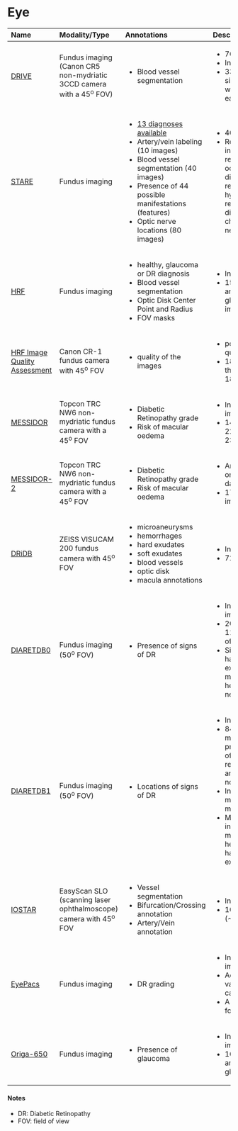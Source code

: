 # Eye


|**Name**| **Modality**/**Type** |**Annotations**|**Description**|
|:--- |:---| :---| :---|
|[DRIVE](https://www.isi.uu.nl/Research/Databases/DRIVE/)| Fundus imaging (Canon CR5 non-mydriatic 3CCD camera with a 45<sup>o</sup> FOV)| <ul><li>Blood vessel segmentation</li></ul> | <ul><li>768x584 pixels </li><li>In total 40 images </li><li>33 subjects with no signs of DR and 7 with signs of mild early DR.  </li></ul>|  
|[STARE](http://cecas.clemson.edu/~ahoover/stare/) | Fundus imaging | <ul><li>[13 diagnoses available](http://cecas.clemson.edu/~ahoover/stare/diagnoses/diagnoses.html)</li><li>Artery/vein labeling (10 images) </li><li>Blood vessel segmentation (40 images) </li><li>Presence of 44 possible manifestations (features)</li><li>Optic nerve locations (80 images) </li></ul> | <ul><li>400 images</li><li>Retinal conditions include emboli, retinal vessel occlusive diseases, diabetic retinopathy, hypertensive retinopathy, Coat's disease, and choroidal neovascularization. </li></ul>
|[HRF](https://www5.cs.fau.de/research/data/fundus-images/)|Fundus imaging | <ul><li>healthy, glaucoma or DR diagnosis</li><li>Blood vessel segmentation</li><li>Optic Disk Center Point and Radius</li><li>FOV masks</li></ul> | <ul><li>In total, 45 images</li><li>15 healthy, 15 DR and 15 glaucomatous images</li></ul>
|[HRF Image Quality Assessment](https://www5.cs.fau.de/research/data/fundus-images/)|Canon CR-1 fundus camera with 45<sup>o</sup> FOV| <ul><li>quality of the images</li></ul> |<ul><li>poor vs. good quality images</li><li>18 image pairs of the same eye from 18 human subjects </li></ul> 
|[MESSIDOR](http://www.adcis.net/en/third-party/messidor/) | Topcon TRC NW6 non-mydriatic fundus camera with a 45<sup>o</sup> FOV| <ul><li>Diabetic Retinopathy grade</li><li> Risk of macular oedema</li></ul> | <ul><li> In total, 1200 images </li><li> 1440x960, 2240x1488 or 2304x1536 pixels</li></ul>
|[MESSIDOR-2](http://latim.univ-brest.fr/indexfce0.html)|Topcon TRC NW6 non-mydriatic fundus camera with a 45<sup>o</sup> FOV | <ul><li>Diabetic Retinopathy grade</li><li> Risk of macular oedema</li></ul> |<ul><li> An extension of the original MESSIDOR database. </li><li> 1748 retinal images</li></ul>|
|[DRiDB](https://ipg.fer.hr/ipg/resources/image_database) |ZEISS VISUCAM 200 fundus camera with 45<sup>o</sup> FOV |<ul><li>microaneurysms</li><li> hemorrhages </li><li>hard exudates </li><li> soft exudates </li><li> blood vessels </li><li> optic disk </li><li> macula annotations</li></ul>  | <ul><li>In total, 50 images</li><li> 720x576 pixels</li></ul>
|[DIARETDB0](http://www.it.lut.fi/project/imageret/diaretdb0/)| Fundus imaging (50<sup>o</sup> FOV) |<ul><li>Presence of signs of DR</li></ul> |<ul><li>In total, 130 images</li><li>20 are normal and 110 contain signs of DR</li><li>Signs of DR include hard exudates, soft exudates, micronaneuyrysms, hemorrhages and neovascularization</li></ul>  
|[DIARETDB1](http://www.it.lut.fi/project/imageret/diaretdb1/)| Fundus imaging (50<sup>o</sup> FOV) |<ul><li>Locations of signs of DR</li></ul> | <ul><li>In total, 89 images</li><li>84 contain at least mild non-proliferative signs of diabetic retinopathy, and 5 are considered normal.</li><li>Independent markings from 4 medical experts.</li><li>Marked signs include microaneurysms, hemorrhages, and hard and soft exudates.</li></ul> 
|[IOSTAR](http://www.retinacheck.org/datasets)| EasyScan SLO (scanning laser ophthalmoscope) camera with 45<sup>o</sup> FOV | <ul><li>Vessel segmentation</li><li>Bifurcation/Crossing annotation</li><li>Artery/Vein annotation</li></ul> | <ul><li>In total, 24 images</li><li>1024×1024 pixels (∼ 14 μm/px)</li></ul>
|[EyePacs](https://www.kaggle.com/c/diabetic-retinopathy-detection/data)| Fundus imaging | <ul><li>DR grading</li></ul>| <ul><li>In total, 35,126 images </li><li> Acquired with a variety of fundus cameras.</li><li> A left and right field for every subject.</li></ul> |
|[Origa-650](http://imed.nimte.ac.cn/Origa-650.html)|Fundus imaging | <ul><li>Presence of glaucoma</li></ul> | <ul><li>In total, 650 images</li><li>168 glaucomatous and 482 non-glaucoma images.</li></ul>|

#### Notes
- DR: Diabetic Retinopathy
- FOV: field of view